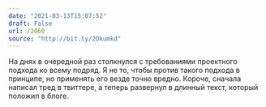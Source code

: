 ```yaml
---
date: "2021-03-13T15:07:52"
draft: False
url: /2060
source: "http://bit.ly/2Okumkd"
---
```


На днях в очередной раз столкнулся с требованиями проектного подхода ко всему подряд. Я не то, чтобы против такого подхода в принципе, но применять его везде точно вредно. Короче, сначала написал тред в твиттере, а теперь развернул в длинный текст, который положил в блоге.
